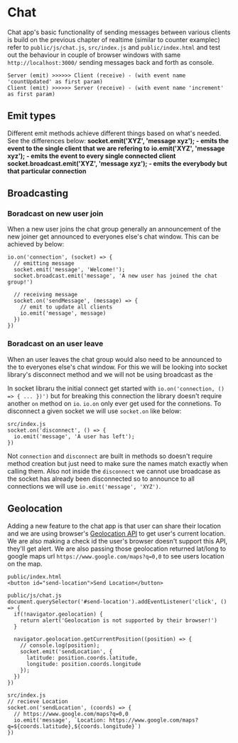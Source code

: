 # Chat
Chat app's basic functionality of sending messages between various clients is build on the previous chapter of realtime (similar to counter examplec) refer to `public/js/chat.js`, `src/index.js` and `public/index.html` and test out the behaviour in couple of browser windows with same `http://localhost:3000/` sending messages back and forth as console.

```
Server (emit) >>>>>> Client (receive) - (with event name 'countUpdated' as first param)
Client (emit) >>>>>> Server (receive) - (with event name 'increment' as first param)
```

## Emit types
Different emit methods achieve different things based on what's needed. See the differences below:
**socket.emit('XYZ', 'message xyz'); - emits the event to the single client that we are refering to**
**io.emit('XYZ', 'message xyz'); - emits the event to every single connected client**
**socket.broadcast.emit('XYZ', 'message xyz'); - emits the everybody but that particular connection**


## Broadcasting
### Boradcast on new user join
When a new user joins the chat group generally an announcement of the new joiner get announced to everyones else's  chat window. This can be achieved by below:
```
io.on('connection', (socket) => {
  // emitting message
  socket.emit('message', 'Welcome!');
  socket.broadcast.emit('message', 'A new user has joined the chat group!')

  // receiving message
  socket.on('sendMessage', (message) => {
    // emit to update all clients
    io.emit('message', message)
  })
})
```
### Boradcast on an user leave
When an user leaves the chat group would also need to be announced to the to everyones else's chat window. For this we will be looking into socket library's disconnect method and we will not be using broadcast as the 

In socket libraru the initial connect get started with `io.on('connection, () => { ... })')` but for breaking this connection the library doesn't require another `on` method on `io`. `io.on` only ever get used for the connetions. To disconnect a given socket we will use `socket.on` like below:
```
src/index.js
socket.on('disconnect', () => {
  io.emit('message', 'A user has left');
})
```
Not `connection` and `disconnect` are built in methods so doesn't require method creation but just need to make sure the names match exactly when calling them. Also not inside the `disconnect` we cannot use broadcase as the socket has already been disconnected so to announce to all connections we will use `io.emit('message', 'XYZ')`. 


## Geolocation
Adding a new feature to the chat app is that user can share their location and we are using browser's [Geolocation API](https://developer.mozilla.org/en-US/docs/Web/API/Geolocation_API) to get user's current location. We are also making a check id the user's browser doesn't support this API, they'll get alert. We are also passing those geolocation returned lat/long to google maps url `https://www.google.com/maps?q=0,0` to see users location on the map.

```
public/index.html
<button id="send-location">Send Location</button>

public/js/chat.js
document.querySelector('#send-location').addEventListener('click', () => {
  if(!navigator.geolocation) {
    return alert('Geolocation is not supported by their browser!')
  }

  navigator.geolocation.getCurrentPosition((position) => {
    // console.log(position);
    socket.emit('sendLocation', {
      latitude: position.coords.latitude,
      longitude: position.coords.longitude
    });
  })
})

src/index.js
// recieve Location
socket.on('sendLocation', (coords) => {
  // https://www.google.com/maps?q=0,0
  io.emit('message', `Location: https://www.google.com/maps?q=${coords.latitude},${coords.longitude}`)
})
```